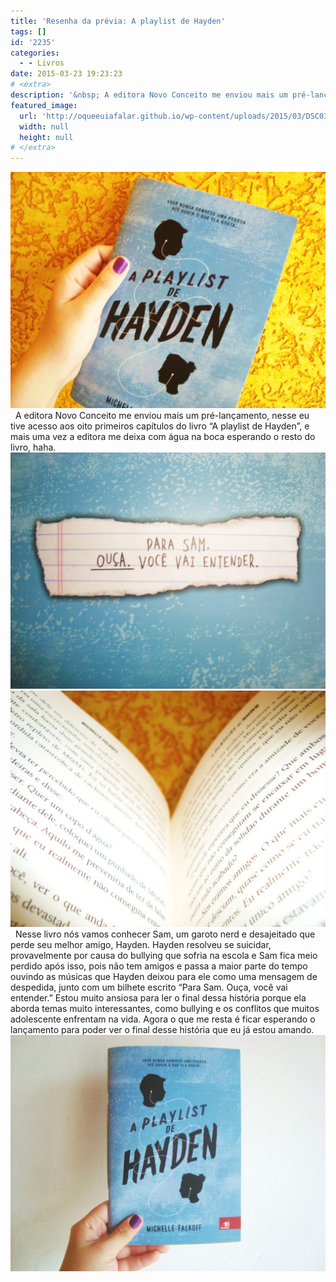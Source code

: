 ```yaml
---
title: 'Resenha da prévia: A playlist de Hayden'
tags: []
id: '2235'
categories:
  - - Livros
date: 2015-03-23 19:23:23
# <extra>
description: '&nbsp; A editora Novo Conceito me enviou mais um pré-lançamento, nesse eu tive acesso aos oito primeiros capítulos do livro “A playlist de Hayden”, e mais uma vez a editora me deixa com água na boca esperando o resto do livro, haha. &nbsp; Nesse livro nós vamos conhecer Sam, um garoto nerd e desajeitado que perde seu melhor amigo, Hayden. Hayden resolveu se suicidar, provavelmente por causa do bullying que sofria na escola e Sam fica meio perdido após isso, pois não tem amigos e passa a maior parte do tempo ouvindo as músicas que Hayden deixou para ele como uma mensagem de despedida, junto com um bilhete escrito “Para Sam. Ouça, você vai entender.” Estou muito ansiosa para ler o final dessa história porque ela aborda temas muito interessantes, como bullying e os conflitos que muitos adolescente enfrentam na &hellip;'
featured_image: 
  url: 'http://oqueeuiafalar.github.io/wp-content/uploads/2015/03/DSC03635-1024x768.jpg'
  width: null
  height: null
# </extra>
---
```


[![capa do livro "A playlist de Hayden" de Michelle Falkoff](/wp-content/uploads/2015/03/DSC03635-1024x768.jpg)](/wp-content/uploads/2015/03/DSC03635.jpg)   A editora Novo Conceito me enviou mais um pré-lançamento, nesse eu tive acesso aos oito primeiros capítulos do livro “A playlist de Hayden”, e mais uma vez a editora me deixa com água na boca esperando o resto do livro, haha. [![Livro: A Playlist de Hayden](/wp-content/uploads/2015/03/DSC03627-1024x768.jpg)](/wp-content/uploads/2015/03/DSC03627.jpg) [![páginas do livro: A playlist de hayden](/wp-content/uploads/2015/03/DSC03632-1024x768.jpg)](/wp-content/uploads/2015/03/DSC03632.jpg)   Nesse livro nós vamos conhecer Sam, um garoto nerd e desajeitado que perde seu melhor amigo, Hayden. Hayden resolveu se suicidar, provavelmente por causa do bullying que sofria na escola e Sam fica meio perdido após isso, pois não tem amigos e passa a maior parte do tempo ouvindo as músicas que Hayden deixou para ele como uma mensagem de despedida, junto com um bilhete escrito “Para Sam. Ouça, você vai entender.” Estou muito ansiosa para ler o final dessa história porque ela aborda temas muito interessantes, como bullying e os conflitos que muitos adolescente enfrentam na vida. Agora o que me resta é ficar esperando o lançamento para poder ver o final desse história que eu já estou amando. [![capa do livro: a playlist de hayden](/wp-content/uploads/2015/03/DSC03626-1024x768.jpg)](/wp-content/uploads/2015/03/DSC03626.jpg)
